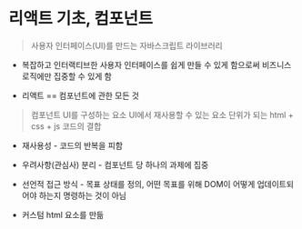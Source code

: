 # 리액트 기초, 컴포넌트

> 사용자 인터페이스(UI)를 만드는 자바스크립트 라이브러리
>

- 복잡하고 인터랙티브한 사용자 인터페이스를 쉽게 만들 수 있게 함으로써 비즈니스 로직에만 집중할 수 있게 함

- 리액트 == 컴포넌트에 관한 모든 것

>
> 컴포넌트
> UI를 구성하는 요소
> UI에서 재사용할 수 있는 요소 단위가 되는 html + css + js 코드의 결합

- 재사용성 - 코드의 반복을 피함

- 우려사항(관심사) 분리 - 컴포넌트 당 하나의 과제에 집중

- 선언적 접근 방식 - 목표 상태를 정의, 어떤 목표를 위해 DOM이 어떻게 업데이트되어야 하는지 명령하는 것이 아님
- 커스텀 html 요소를 만듦
